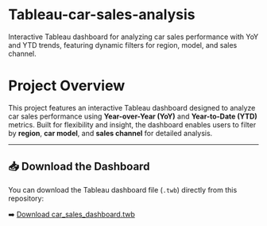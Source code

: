 # Tableau-car-sales-analysis
Interactive Tableau dashboard for analyzing car sales performance with YoY and YTD trends, featuring dynamic filters for region, model, and sales channel.

# Project Overview

This project features an interactive Tableau dashboard designed to analyze car sales performance using **Year-over-Year (YoY)** and **Year-to-Date (YTD)** metrics. Built for flexibility and insight, the dashboard enables users to filter by **region**, **car model**, and **sales channel** for detailed analysis.

---


## 📥 Download the Dashboard

You can download the Tableau dashboard file (`.twb`) directly from this repository:

➡️ [Download car_sales_dashboard.twb](https://github.com/bindurag1807/tableau-car-sales-analysis/raw/main/car_sales_dashboard.twb)






